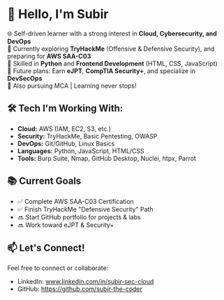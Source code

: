 # 👋 Hello, I'm Subir

🌐 Self-driven learner with a strong interest in **Cloud, Cybersecurity, and DevOps**  
🔐 Currently exploring **TryHackMe** (Offensive & Defensive Security), and preparing for **AWS SAA-C03**  
🐍 Skilled in **Python** and **Frontend Development** (HTML, CSS, JavaScript)  
🚀 Future plans: Earn **eJPT**, **CompTIA Security+**, and specialize in **DevSecOps**  
📘 Also pursuing MCA | Learning never stops!

## 🛠️ Tech I'm Working With:
- **Cloud:** AWS (IAM, EC2, S3, etc.)
- **Security:** TryHackMe, Basic Pentesting, OWASP
- **DevOps:** Git/GitHub, Linux Basics
- **Languages:** Python, JavaScript, HTML/CSS
- **Tools:** Burp Suite, Nmap, GitHub Desktop, Nuclei, htpx, Parrot

## 📚 Current Goals
- ✅ Complete AWS SAA-C03 Certification
- ✅ Finish TryHackMe "Defensive Security" Path
- 🔜 Start GitHub portfolio for projects & labs
- 🔜 Work toward eJPT & Security+

## 📫 Let's Connect!
Feel free to connect or collaborate:
- LinkedIn: www.linkedin.com/in/subir-sec-cloud
- GitHub: https://github.com/subir-the-coder


<!---
subir-the-coder/subir-the-coder is a ✨ special ✨ repository because its `README.md` (this file) appears on your GitHub profile.
You can click the Preview link to take a look at your changes.
--->
